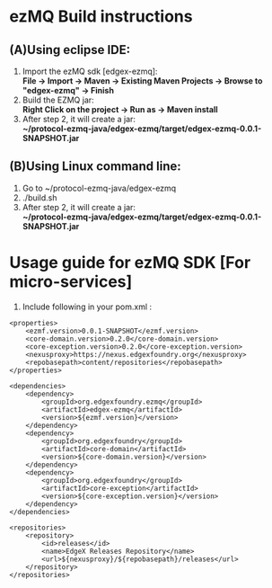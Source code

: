 # ezMQ Build instructions

## (A)Using eclipse IDE:

1. Import the ezMQ sdk [edgex-ezmq]:</br>
    **File -> Import -> Maven -> Existing Maven Projects -> Browse to "edgex-ezmq" -> Finish**
2. Build the EZMQ jar: </br>
    **Right Click on the project -> Run as -> Maven install**
3. After step 2, it will create a jar: </br>
    **~/protocol-ezmq-java/edgex-ezmq/target/edgex-ezmq-0.0.1-SNAPSHOT.jar**

## (B)Using Linux command line:

1. Go to ~/protocol-ezmq-java/edgex-ezmq
2. ./build.sh
3. After step 2, it will create a jar: </br>
    **~/protocol-ezmq-java/edgex-ezmq/target/edgex-ezmq-0.0.1-SNAPSHOT.jar**

# Usage guide for ezMQ SDK [For micro-services] 
1. Include following in your pom.xml :

```
<properties>
    <ezmf.version>0.0.1-SNAPSHOT</ezmf.version>
    <core-domain.version>0.2.0</core-domain.version>
    <core-exception.version>0.2.0</core-exception.version>
    <nexusproxy>https://nexus.edgexfoundry.org</nexusproxy>
    <repobasepath>content/repositories</repobasepath>
</properties>

<dependencies>
    <dependency>
        <groupId>org.edgexfoundry.ezmq</groupId>
        <artifactId>edgex-ezmq</artifactId>
        <version>${ezmf.version}</version>
    </dependency>
    <dependency>
        <groupId>org.edgexfoundry</groupId>
        <artifactId>core-domain</artifactId>
        <version>${core-domain.version}</version>
    </dependency>
    <dependency>
        <groupId>org.edgexfoundry</groupId>
        <artifactId>core-exception</artifactId>
        <version>${core-exception.version}</version>
    </dependency>
</dependencies>

<repositories>
    <repository>
        <id>releases</id>
        <name>EdgeX Releases Repository</name>
        <url>${nexusproxy}/${repobasepath}/releases</url>
    </repository>
</repositories>
```
